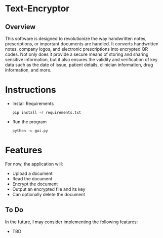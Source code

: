 #  Text-Encryptor

## Overview

This software is designed to revolutionize the way handwritten notes, prescriptions, or important documents are handled. It converts handwritten notes, company logos, and electronic prescriptions into encrypted QR codes. Not only does it provide a secure means of storing and sharing sensitive information, but it also ensures the validity and verification of key data such as the date of issue, patient details, clinician information, drug information, and more.


# Instructions

- Install Requirements
  ```
  pip install -r requirements.txt
  ```

- Run the program
  ```
  python -u gui.py
  ```

# Features

For now, the application will:
- Upload a document
- Read the document
- Encrypt the document
- Output an encrypted file and its key
- Can optionally delete the document

## To Do

In the future, I may consider implementing the following features:
- TBD
